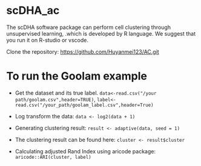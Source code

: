 # scDHA_ac
The scDHA software package can perform cell clustering through unsupervised learning, .which is developed by R language. We suggest that you run it on R-studio or vscode.



Clone the repository: https://github.com/Huyanmei123/AC.git

# To run the Goolam example
- Get the dataset and its true label. `data<-read.csv("/your path/goolam.csv",header=TRUE)`, `label<-read.csv("/your_path/goolam_label.csv",header=True)`

- Log transform the data: `data <- log2(data + 1)`

- Generating clustering result: `result <- adaptive(data, seed = 1)`

- The clustering result can be found here: `cluster <- result$cluster`

- Calculating adjusted Rand Index using aricode package: `aricode::ARI(cluster, label)`

  

